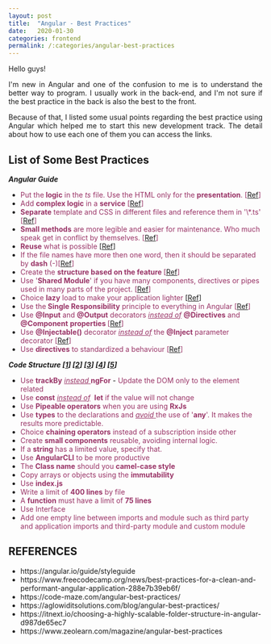 ```yaml
---
layout: post
title:  "Angular - Best Practices"
date:   2020-01-30
categories: frontend
permalink: /:categories/angular-best-practices
---
```


<p style="text-align: justify;">Hello guys!</p>
<p style="text-align: justify;">I'm new in Angular and one of the confusion to me is to understand the better way to program. I usually work in the back-end, and I'm not sure if the best practice in the back is also the best to the front.</p>
<p style="text-align: justify;">Because of that, I listed some usual points regarding the best practice using Angular which helped me to start this new development track. The detail about how to use each one of them you can access the links.</p>

<h2>List of Some Best Practices</h2>
<em><strong>Angular Guide</strong></em>
<ul>
	<li><span style="color: #993366;">Put the<strong> logic</strong> in the <em>ts</em> file. Use the HTML only for the <strong>presentation</strong>. [<a href="https://angular.io/guide/styleguide#put-presentation-logic-in-the-component-class">Ref</a>]</span></li>
	<li><span style="color: #993366;">Add <strong>complex logic</strong> in a <strong>service</strong> [<a href="https://angular.io/guide/styleguide#delegate-complex-component-logic-to-services">Ref</a>]</span></li>
	<li><span style="color: #993366;"><strong>Separate</strong> template and CSS in different files and reference them in '\*.ts' [<a href="https://angular.io/guide/styleguide#extract-templates-and-styles-to-their-own-files">Ref</a>]</span></li>
	<li><span style="color: #993366;"><strong>Small methods</strong> are more legible and easier for maintenance. Who much speak get in conflict by themselves. [<a href="https://angular.io/guide/styleguide#small-functions">Ref</a>]</span></li>
	<li><span style="color: #993366;"><strong>Reuse</strong> what is possible</span> [<a href="https://angular.io/guide/styleguide#t-dry-try-to-be-dry">Ref</a>]</li>
	<li><span style="color: #993366;">If the file names have more then one word, then it should be separated by <strong>dash</strong> (-)[<a href="https://angular.io/guide/styleguide#naming">Ref</a>]</span></li>
	<li><span style="color: #993366;">Create the <strong>structure based on the feature </strong>[<a href="https://angular.io/guide/styleguide#overall-structural-guidelines">Ref</a>]</span></li>
	<li><span style="color: #993366;">Use '<strong>Shared Module</strong>' if you have many components, directives or pipes used in many parts of the project. [<a href="https://angular.io/guide/styleguide#shared-feature-module">Ref</a>]</span></li>
	<li><span style="color: #993366;">Choice <strong>lazy</strong> load to make your application lighter</span> [<a href="https://angular.io/guide/styleguide#lazy-loaded-folders">Ref</a>]</li>
	<li><span style="color: #993366;">Use the<strong> Single Responsibility</strong> principle to everything in Angular [<a href="https://angular.io/guide/styleguide#single-responsibility">Ref</a>]</span></li>
	<li><span style="color: #993366;">Use <strong>@Input</strong> and <strong>@Output</strong> decorators <em><span style="text-decoration: underline;">instead of</span> </em><strong>@Directives</strong> and <strong>@Component</strong> <strong>properties </strong>[<a href="https://angular.io/guide/styleguide#decorate-input-and-output-properties">Ref</a>]</span></li>
	<li><span style="color: #993366;">Use <strong>@Injectable()</strong> decorator <span style="text-decoration: underline;"><em>instead of</em></span> the <strong>@Inject</strong> parameter decorator [<a href="https://angular.io/guide/styleguide#use-the-injectable-class-decorator">Ref</a>]</span></li>
	<li><span style="color: #993366;">Use <strong>directives</strong> to standardized a behaviour [<a href="https://angular.io/guide/styleguide#directives">Ref</a>]</span></li>
</ul>
<em><strong>Code Structure [<a href="https://www.freecodecamp.org/news/best-practices-for-a-clean-and-performant-angular-application-288e7b39eb6f/">1</a>] [<a href="https://code-maze.com/angular-best-practices/">2</a>] [<a href="https://itnext.io/choosing-a-highly-scalable-folder-structure-in-angular-d987de65ec7">3</a>] [<a href="https://www.zeolearn.com/magazine/angular-best-practices">4</a>] [<a href="https://aglowiditsolutions.com/blog/angular-best-practices/">5</a>]</strong></em>
<ul>
	<li><span style="color: #993366;">Use <strong>trackBy</strong> <span style="text-decoration: underline;"><em>instead</em> </span><strong>ngFor</strong></span>
- <span style="color: #993366;">Update the DOM only to the element related</span></li>
	<li><span style="color: #993366;">Use <strong>const</strong> <span style="text-decoration: underline;"><em>instead of</em></span>  <strong>let</strong> if the value will not change</span></li>
	<li><span style="color: #993366;">Use <strong>Pipeable operators</strong> when you are using <strong>RxJs</strong></span></li>
	<li><span style="color: #993366;">Use <strong>types</strong> to the declarations and <span style="text-decoration: underline;"><em>avoid</em> </span>the use of '<strong>any</strong>'. It makes the results more predictable.</span></li>
	<li><span style="color: #993366;">Choice <strong>chaining operators</strong> instead of a subscription inside other</span></li>
	<li><span style="color: #993366;">Create <strong>small components</strong> reusable, avoiding internal logic.</span></li>
	<li><span style="color: #993366;">If a <strong>string</strong> has a limited value, specify that.</span></li>
	<li><span style="color: #993366;">Use <strong>AngularCLI</strong> to be more productive</span></li>
	<li><span style="color: #993366;">The <strong>Class name</strong> should you <strong>camel-case style</strong></span></li>
	<li><span style="color: #993366;">Copy arrays or objects using the <strong>immutability</strong></span></li>
	<li><span style="color: #993366;">Use <strong>index.js</strong> </span></li>
	<li><span style="color: #993366;">Write a limit of <strong>400 lines</strong> by file</span></li>
	<li><span style="color: #993366;">A <strong>function</strong> must have a limit of <strong>75 lines</strong></span></li>
	<li><span style="color: #993366;">Use Interface</span></li>
	<li><span style="color: #993366;">Add one empty line between imports and module such as third party and application imports and third-party module and custom module</span></li>
</ul>

<h2>REFERENCES</h2>
<ul>
	<li>https://angular.io/guide/styleguide</li>
	<li>https://www.freecodecamp.org/news/best-practices-for-a-clean-and-performant-angular-application-288e7b39eb6f/</li>
	<li>https://code-maze.com/angular-best-practices/</li>
	<li>https://aglowiditsolutions.com/blog/angular-best-practices/</li>
	<li>https://itnext.io/choosing-a-highly-scalable-folder-structure-in-angular-d987de65ec7</li>
	<li>https://www.zeolearn.com/magazine/angular-best-practices</li>
</ul>
